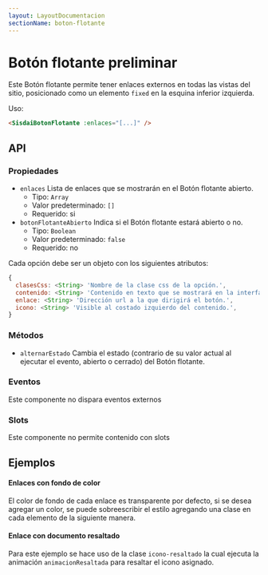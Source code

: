 ```yaml
---
layout: LayoutDocumentacion
sectionName: boton-flotante
---
```


# Botón flotante <span class="etiqueta">preliminar</span>

Este Botón flotante permite tener enlaces externos en todas las vistas del sitio, posicionado como un elemento `fixed` en la esquina inferior izquierda.

Uso:

```html
<SisdaiBotonFlotante :enlaces="[...]" />
```

<section id="api">

## API

### Propiedades

- `enlaces` Lista de enlaces que se mostrarán en el Botón flotante abierto.
  - Tipo: `Array`
  - Valor predeterminado: `[]`
  - Requerido: si
- `botonFlotanteAbierto` Indica si el Botón flotante estará abierto o no.
  - Tipo: `Boolean`
  - Valor predeterminado: `false`
  - Requerido: no

Cada opción debe ser un objeto con los siguientes atributos:

```js
{
  clasesCss: <String> 'Nombre de la clase css de la opción.',
  contenido: <String> 'Contenido en texto que se mostrará en la interfaz.',
  enlace: <String> 'Dirección url a la que dirigirá el botón.',
  icono: <String> 'Visible al costado izquierdo del contenido.',
}
```

### Métodos

- `alternarEstado`
  Cambia el estado (contrario de su valor actual al ejecutar el evento, abierto o cerrado) del Botón flotante.

### Eventos

Este componente no dispara eventos externos

### Slots

Este componente no permite contenido con slots

</section>

<section id="ejemplos">

## Ejemplos

#### Enlaces con fondo de color

El color de fondo de cada enlace es transparente por defecto, si se desea agregar un color, se puede sobreescribir el estilo agregando una clase en cada elemento de la siguiente manera.

<utils-ejemplo-doc ruta="boton-flotante/basico.vue"/>

#### Enlace con documento resaltado

Para este ejemplo se hace uso de la clase `icono-resaltado` la cual ejecuta la animación `animacionResaltada` para resaltar el icono asignado.

<utils-ejemplo-doc ruta="boton-flotante/decreto.vue"/>

</section>
